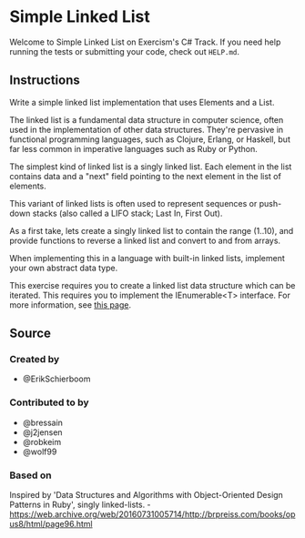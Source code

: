 # Simple Linked List

Welcome to Simple Linked List on Exercism's C# Track.
If you need help running the tests or submitting your code, check out `HELP.md`.

## Instructions

Write a simple linked list implementation that uses Elements and a List.

The linked list is a fundamental data structure in computer science,
often used in the implementation of other data structures. They're
pervasive in functional programming languages, such as Clojure, Erlang,
or Haskell, but far less common in imperative languages such as Ruby or
Python.

The simplest kind of linked list is a singly linked list. Each element in the
list contains data and a "next" field pointing to the next element in the list
of elements.

This variant of linked lists is often used to represent sequences or
push-down stacks (also called a LIFO stack; Last In, First Out).

As a first take, lets create a singly linked list to contain the range (1..10),
and provide functions to reverse a linked list and convert to and from arrays.

When implementing this in a language with built-in linked lists,
implement your own abstract data type.

This exercise requires you to create a linked list data structure which can be iterated. This requires you to implement the IEnumerable\<T> interface.
For more information, see [this page](https://docs.microsoft.com/en-us/dotnet/api/system.collections.generic.ienumerable-1?view=net-5.0).

## Source

### Created by

- @ErikSchierboom

### Contributed to by

- @bressain
- @j2jensen
- @robkeim
- @wolf99

### Based on

Inspired by 'Data Structures and Algorithms with Object-Oriented Design Patterns in Ruby', singly linked-lists. - https://web.archive.org/web/20160731005714/http://brpreiss.com/books/opus8/html/page96.html